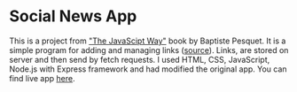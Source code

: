 # Social News App
This is a project from ["The JavaScipt Way"](https://github.com/bpesquet/thejsway) book by Baptiste Pesquet. It is a simple program for adding and managing links ([source](https://github.com/bpesquet/thejsway/blob/master/manuscript/chapter19.md)). Links, are stored on server and then send by fetch requests. I used HTML, CSS, JavaScript, Node.js with Express framework and had modified the original app. You can find live app <a href="https://social-news-appli.herokuapp.com/" target="_blank">here</a>.